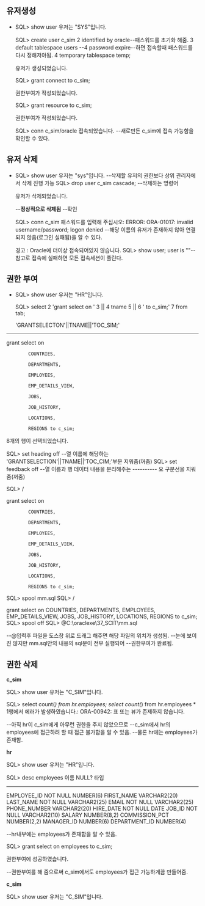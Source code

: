 유저생성
-------------
+ SQL> show user
  유저는 "SYS"입니다.

  SQL> create user c_sim
    2  identified by oracle--패스워드를 초기화 해줌.
    3  default tablespace users
  --4  password expire--하면 접속할때 패스워드를 다시 정해저야됨.
    4  temporary tablespace temp;

  유저가 생성되었습니다.

  SQL> grant connect to c_sim;

  권한부여가 작성되었습니다.

  SQL> grant resource to c_sim;

  권한부여가 작성되었습니다.

  SQL> conn c_sim/oracle
  접속되었습니다. --새로만든 c_sim에 접속 가능함을 확인할 수 있다.


유저 삭제
---------
+ SQL> show user
  유저는 "sys"입니다. --삭제할 유저의 권한보다 상위 관리자에서 삭제 진행 가능
  SQL> drop user c_sim cascade; --삭제하는 명령어

  유저가 삭제되었습니다.

  --**정상적으로 삭제됨**
  --확인 

  SQL> conn c_sim
  패스워드를 입력해 주십시오:
  ERROR:
  ORA-01017: invalid username/password; logon denied
  --해당 이름의 유저가 존재하지 않아 연결되지 않음(로그인 실패됨)을 알 수 있다.

  경고 : Oracle에 더이상 접속되어있지 않습니다.
  SQL>  show user;
  user is ""--참고로 접속에 실패하면 모든 접속세션이 풀린다.

  
권한 부여
--------
+ SQL> show user
  유저는 "HR"입니다.

  SQL> select
    2  'grant select on '
    3  ||
    4  tname
    5  ||
    6  ' to c_sim;'
    7  from tab;

  'GRANTSELECTON'||TNAME||'TOC_SIM;'
--------------------------------------------------------------------------------
grant select on 
            
            COUNTRIES,
            
            DEPARTMENTS,
            
            EMPLOYEES,
            
            EMP_DETAILS_VIEW,
            
            JOBS,
            
            JOB_HISTORY,
            
            LOCATIONS,
            
            REGIONS to c_sim;

8개의 행이 선택되었습니다.

  SQL> set heading off
  --열 이름에 해당하는 'GRANTSELECTION'||TNAME||'TOC_CIM;'부분 지워줌(꺼줌)
  SQL> set feedback off
  --열 이름과 행 데이터 내용을 분리해주는 ---------- 요 구분선을 지워줌(꺼줌)

SQL> /

grant select on 
            
            COUNTRIES,
            
            DEPARTMENTS,
            
            EMPLOYEES,
            
            EMP_DETAILS_VIEW,
            
            JOBS,
            
            JOB_HISTORY,
            
            LOCATIONS,
            
            REGIONS to c_sim;
SQL> spool mm.sql
SQL> /

grant select on 
            COUNTRIES,
            DEPARTMENTS,
            EMPLOYEES,
            EMP_DETAILS_VIEW,
            JOBS,
            JOB_HISTORY,
            LOCATIONS,
            REGIONS to c_sim;
SQL> spool off
SQL> @C:\oraclexe\37_SCIT\mm.sql

--@입력후 파일을 도스창 위로 드래그 해주면 해당 파일의 위치가 생성됨.
--눈에 보이진 않지만 mm.sql안의 내용의 sql문이 전부 실행되어
--권한부여가 완료됨.


권한 삭제
-----------

**c_sim**

SQL> show user
유저는 "C_SIM"입니다.

SQL> select count(*) from hr.employees;
select count(*) from hr.employees
                        *
1행에서 에러가 발생하였습니다.:
ORA-00942: 표 또는 뷰가 존제하지 않습니다.

--아직 hr이 c_sim에게 아무런 권한을 주지 않았으므로
--c_sim에서 hr의 employees에 접근하려 할 때 접근 불가함을 알 수 있음.
--물론 hr에는 employees가 존재함.

**hr**

SQL> show user
유저는 "HR"입니다.

SQL> desc employees
 이름                                      NULL?    타입
 ----------------------------------------- -------- ----------------------------
 EMPLOYEE_ID                               NOT NULL NUMBER(6)
 FIRST_NAME                                         VARCHAR2(20)
 LAST_NAME                                 NOT NULL VARCHAR2(25)
 EMAIL                                     NOT NULL VARCHAR2(25)
 PHONE_NUMBER                                       VARCHAR2(20)
 HIRE_DATE                                 NOT NULL DATE
 JOB_ID                                    NOT NULL VARCHAR2(10)
 SALARY                                             NUMBER(8,2)
 COMMISSION_PCT                                     NUMBER(2,2)
 MANAGER_ID                                         NUMBER(6)
 DEPARTMENT_ID                                      NUMBER(4)

--hr내부에는 employees가 존재함을 알 수 있음.

SQL> grant select on employees to c_sim;

권한부여에 성공하였습니다.


--권한부여를 해 줌으로써 c_sim에서도 employees가 접근 가능하게끔 만들어줌.


**c_sim**

SQL> show user
유저는 "C_SIM"입니다.
